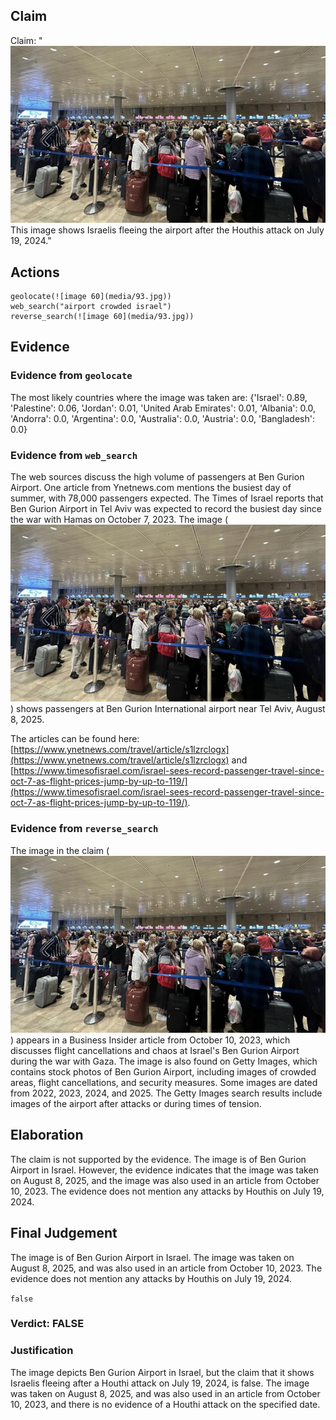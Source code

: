 ## Claim
Claim: "![image 60](media/93.jpg) This image shows Israelis fleeing the airport after the Houthis attack on July 19, 2024."

## Actions
```
geolocate(![image 60](media/93.jpg))
web_search("airport crowded israel")
reverse_search(![image 60](media/93.jpg))
```

## Evidence
### Evidence from `geolocate`
The most likely countries where the image was taken are: {'Israel': 0.89, 'Palestine': 0.06, 'Jordan': 0.01, 'United Arab Emirates': 0.01, 'Albania': 0.0, 'Andorra': 0.0, 'Argentina': 0.0, 'Australia': 0.0, 'Austria': 0.0, 'Bangladesh': 0.0}

### Evidence from `web_search`
The web sources discuss the high volume of passengers at Ben Gurion Airport. One article from Ynetnews.com mentions the busiest day of summer, with 78,000 passengers expected. The Times of Israel reports that Ben Gurion Airport in Tel Aviv was expected to record the busiest day since the war with Hamas on October 7, 2023. The image (![image 60](media/93.jpg)) shows passengers at Ben Gurion International airport near Tel Aviv, August 8, 2025.

The articles can be found here: [https://www.ynetnews.com/travel/article/s1lzrclogx](https://www.ynetnews.com/travel/article/s1lzrclogx) and [https://www.timesofisrael.com/israel-sees-record-passenger-travel-since-oct-7-as-flight-prices-jump-by-up-to-119/](https://www.timesofisrael.com/israel-sees-record-passenger-travel-since-oct-7-as-flight-prices-jump-by-up-to-119/).


### Evidence from `reverse_search`
The image in the claim (![image 60](media/93.jpg)) appears in a Business Insider article from October 10, 2023, which discusses flight cancellations and chaos at Israel's Ben Gurion Airport during the war with Gaza. The image is also found on Getty Images, which contains stock photos of Ben Gurion Airport, including images of crowded areas, flight cancellations, and security measures. Some images are dated from 2022, 2023, 2024, and 2025. The Getty Images search results include images of the airport after attacks or during times of tension.


## Elaboration
The claim is not supported by the evidence. The image is of Ben Gurion Airport in Israel. However, the evidence indicates that the image was taken on August 8, 2025, and the image was also used in an article from October 10, 2023. The evidence does not mention any attacks by Houthis on July 19, 2024.


## Final Judgement
The image is of Ben Gurion Airport in Israel. The image was taken on August 8, 2025, and was also used in an article from October 10, 2023. The evidence does not mention any attacks by Houthis on July 19, 2024.

`false`

### Verdict: FALSE

### Justification
The image depicts Ben Gurion Airport in Israel, but the claim that it shows Israelis fleeing after a Houthi attack on July 19, 2024, is false. The image was taken on August 8, 2025, and was also used in an article from October 10, 2023, and there is no evidence of a Houthi attack on the specified date.
